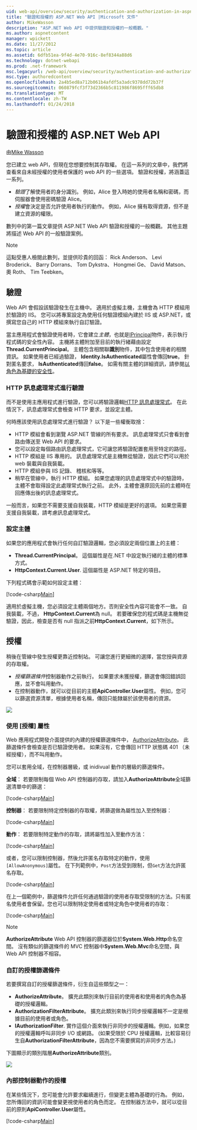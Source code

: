 ```yaml
---
uid: web-api/overview/security/authentication-and-authorization-in-aspnet-web-api
title: "驗證和授權的 ASP.NET Web API |Microsoft 文件"
author: MikeWasson
description: "ASP.NET Web API 中提供驗證和授權的一般概觀。"
ms.author: aspnetcontent
manager: wpickett
ms.date: 11/27/2012
ms.topic: article
ms.assetid: 6dfb51ea-9f4d-4e70-916c-8ef8344a88d6
ms.technology: dotnet-webapi
ms.prod: .net-framework
msc.legacyurl: /web-api/overview/security/authentication-and-authorization-in-aspnet-web-api
msc.type: authoredcontent
ms.openlocfilehash: 2a4b5ed8a712b061b4afdf5a3adc9378dd72b37f
ms.sourcegitcommit: 060879fcf3f73d2366b5c811986f8695fff65db8
ms.translationtype: MT
ms.contentlocale: zh-TW
ms.lasthandoff: 01/24/2018
---
```

<a name="authentication-and-authorization-in-aspnet-web-api"></a>驗證和授權的 ASP.NET Web API
====================
由[Mike Wasson](https://github.com/MikeWasson)

您已建立 web API，但現在您想要控制其存取權。 在這一系列的文章中，我們將查看來自未經授權的使用者保護的 web API 的一些選項。 驗證和授權，將涵蓋這一系列。

- *驗證*了解使用者的身分識別。 例如，Alice 登入時她的使用者名稱和密碼，而伺服器會使用密碼驗證 Alice。
- *授權*會決定是否允許使用者執行的動作。 例如，Alice 擁有取得資源，但不是建立資源的權限。

數列中的第一篇文章提供 ASP.NET Web API 驗證和授權的一般概觀。 其他主題將描述 Web API 的一般驗證案例。

> [!NOTE]
> 這點受惠人檢閱此數列，並提供珍貴的回函： Rick Anderson、 Levi Broderick、 Barry Dorrans、 Tom Dykstra、 Hongmei Ge、 David Matson、 奧 Roth、 Tim Teebken。


## <a name="authentication"></a>驗證

Web API 會假設該驗證發生在主機中。 適用於虛擬主機，主機會為 HTTP 模組用於驗證的 IIS。 您可以將專案設定為使用任何驗證模組內建於 IIS 或 ASP.NET，或撰寫您自己的 HTTP 模組來執行自訂驗證。

當主應用程式會驗證使用者時，它會建立*主體*，也就是[IPrincipal](https://msdn.microsoft.com/library/System.Security.Principal.IPrincipal.aspx)物件，表示執行程式碼的安全性內容。 主機將主體附加至目前的執行緒藉由設定**Thread.CurrentPrincipal**。 主體包含相關聯**識別**物件，其中包含使用者的相關資訊。 如果使用者已經過驗證， **Identity.IsAuthenticated**屬性會傳回**true**。 針對匿名要求， **IsAuthenticated**傳回**false**。 如需有關主體的詳細資訊，請參閱[以角色為基礎的安全性](https://msdn.microsoft.com/library/shz8h065.aspx)。

### <a name="http-message-handlers-for-authentication"></a>HTTP 訊息處理常式進行驗證

而不是使用主應用程式進行驗證，您可以將驗證邏輯[HTTP 訊息處理常式](../advanced/http-message-handlers.md)。 在此情況下，訊息處理常式會檢查 HTTP 要求，並設定主體。

何時應該使用訊息處理常式進行驗證？ 以下是一些權衡取捨：

- HTTP 模組會看到瀏覽 ASP.NET 管線的所有要求。 訊息處理常式只會看到會路由傳送至 Web API 的要求。
- 您可以設定每個路由訊息處理常式，它可讓您將驗證配置套用至特定的路徑。
- HTTP 模組是 IIS 專用的。 訊息處理常式是主機無從驗證，因此它們可以用於 web 裝載與自我裝載。
- HTTP 模組參與 IIS 記錄、 稽核和等等。
- 稍早在管線中，執行 HTTP 模組。 如果您處理的訊息處理常式中的驗證時，主體不會取得設定此處理常式執行之前。 此外，主體會還原回先前的主體時在回應傳出後的訊息處理常式。

一般而言，如果您不需要支援自我裝載，HTTP 模組是更好的選項。 如果您需要支援自我裝載，請考慮訊息處理常式。

### <a name="setting-the-principal"></a>設定主體

如果您的應用程式會執行任何自訂驗證邏輯，您必須設定兩個位置上的主體：

- **Thread.CurrentPrincipal**。 這個屬性是在.NET 中設定執行緒的主體的標準方式。
- **HttpContext.Current.User**. 這個屬性是 ASP.NET 特定的項目。

下列程式碼會示範如何設定主體：

[!code-csharp[Main](authentication-and-authorization-in-aspnet-web-api/samples/sample1.cs)]

適用於虛擬主機，您必須設定主體兩個地方。否則安全性內容可能會不一致。 自我裝載，不過， **HttpContext.Current**為 null。 若要確保您的程式碼是主機無從驗證，因此，檢查是否有 null 指派之前**HttpContext.Current**，如下所示。

## <a name="authorization"></a>授權

稍後在管線中發生授權更靠近控制站。 可讓您進行更細微的選擇，當您授與資源的存取權。

- *授權篩選條件*控制器動作之前執行。 如果要求未獲授權，篩選會傳回錯誤回應，並不會叫用動作。
- 在控制器動作，就可以從目前的主體**ApiController.User**屬性。 例如，您可以篩選資源清單，根據使用者名稱，傳回只能隸屬於該使用者的資源。

![](authentication-and-authorization-in-aspnet-web-api/_static/image1.png)

<a id="auth3"></a>
### <a name="using-the-authorize-attribute"></a>使用 [授權] 屬性

Web 應用程式開發介面提供的內建的授權篩選條件中， [AuthorizeAttribute](https://msdn.microsoft.com/library/system.web.http.authorizeattribute.aspx)。 此篩選條件會檢查是否已驗證使用者。 如果沒有，它會傳回 HTTP 狀態碼 401 （未經授權），而不叫用動作。

您可以套用全域，在控制器層級，或 inidivual 動作的層級的篩選條件。

**全域**： 若要限制每個 Web API 控制器的存取，請加入**AuthorizeAttribute**全域篩選清單中的篩選：

[!code-csharp[Main](authentication-and-authorization-in-aspnet-web-api/samples/sample2.cs)]

**控制器**： 若要限制特定控制器的存取權，將篩選做為屬性加入至控制器：

[!code-csharp[Main](authentication-and-authorization-in-aspnet-web-api/samples/sample3.cs)]

**動作**： 若要限制特定動作的存取，請將屬性加入至動作方法：

[!code-csharp[Main](authentication-and-authorization-in-aspnet-web-api/samples/sample4.cs)]

或者，您可以限制控制器，然後允許匿名存取特定的動作，使用`[AllowAnonymous]`屬性。 在下列範例中，`Post`方法受到限制，但`Get`方法允許匿名存取。

[!code-csharp[Main](authentication-and-authorization-in-aspnet-web-api/samples/sample5.cs)]

在上一個範例中，篩選條件允許任何通過驗證的使用者存取受限制的方法。只有匿名使用者會保留。您也可以限制特定使用者或特定角色中使用者的存取：

[!code-csharp[Main](authentication-and-authorization-in-aspnet-web-api/samples/sample6.cs)]

> [!NOTE]
> **AuthorizeAttribute** Web API 控制器的篩選器位於**System.Web.Http**命名空間。 沒有類似的篩選條件的 MVC 控制器中**System.Web.Mvc**命名空間，與 Web API 控制器不相容。


### <a name="custom-authorization-filters"></a>自訂的授權篩選條件

若要撰寫自訂的授權篩選條件，衍生自這些類型之一：

- **AuthorizeAttribute**。 擴充此類別來執行目前的使用者和使用者的角色為基礎的授權邏輯。
- **AuthorizationFilterAttribute**。 擴充此類別來執行同步授權邏輯不一定是根據目前的使用者或角色。
- **IAuthorizationFilter**. 實作這個介面來執行非同步的授權邏輯。例如，如果您的授權邏輯呼叫非同步 I/O 或網路。 (如果受限於 CPU 授權邏輯，比較容易衍生自**AuthorizationFilterAttribute**，因為您不需要撰寫的非同步方法。)

下圖顯示的類別階層**AuthorizeAttribute**類別。

![](authentication-and-authorization-in-aspnet-web-api/_static/image2.png)

### <a name="authorization-inside-a-controller-action"></a>內部控制器動作的授權

在某些情況下，您可能會允許要求繼續進行，但變更主體為基礎的行為。 例如，您所傳回的資訊可能會變更視使用者的角色而定。 在控制器方法中，就可以從目前的原則**ApiController.User**屬性。

[!code-csharp[Main](authentication-and-authorization-in-aspnet-web-api/samples/sample7.cs)]
